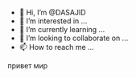 - 👋 Hi, I’m @DASAJID
- 👀 I’m interested in ...
- 🌱 I’m currently learning ...
- 💞️ I’m looking to collaborate on ...
- 📫 How to reach me ...

<!---
DASAJID/DASAJID is a ✨ special ✨ repository because its `README.md` (this file) appears on your GitHub profile.
You can click the Preview link to take a look at your changes.
---> привет мир

